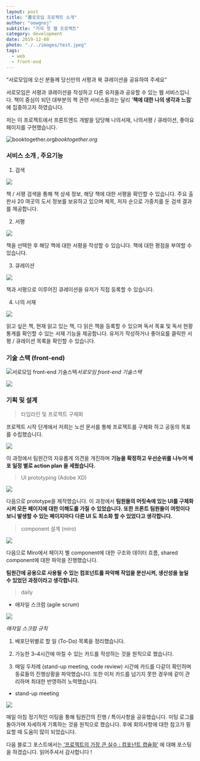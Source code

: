 ```yaml
---
layout: post
title: "書로모임 프로젝트 소개"
author: "oowgnoj"
subtitle: "거의 첫 웹 프로젝트"
category: development
date: 2019-12-08
photo: "./../images/test.jpeg"
tags:
  - web
  - front-end
---
```


“서로모임에 오신 분들께 당신만의 서평과 북 큐레이션을 공유하여 주세요”

서로모임은 서평과 큐레이션을 작성하고 다른 유저들과 공유할 수 있는 웹 서비스입니다. 책이 중심이 되던 대부분의 책 관련 서비스들과는 달리 ‘**책에 대한 나의 생각과 느낌**’ 에 집중하고자 하였습니다.

저는 이 프로젝트에서 프론트엔드 개발을 담당해 나의서재, 나의서평 / 큐레이션, 좋아요 페이지를 구현했습니다.

![booktogether.org](https://cdn-images-1.medium.com/max/5472/1*iTsOACnKarJYbcpWnJeq-g.png)_booktogether.org_

### 서비스 소개 , 주요기능

1. 검색

![](https://cdn-images-1.medium.com/max/2000/1*_mbzdaDToOCSA7eSNtwCmw.gif)

책 / 서평 검색을 통해 책 상세 정보, 해당 책에 대한 서평을 확인할 수 있습니다. 주요 출판사 20 여곳의 도서 정보를 보유하고 있으며 제목, 저자 순으로 가중치를 둔 검색 결과를 제공합니다.

2. 서평

![](https://cdn-images-1.medium.com/max/2880/1*RIi2YK1hsGesXdx7MJVPTg.gif)

책을 선택한 후 해당 책에 대한 서평을 작성할 수 있습니다. 책에 대한 평점을 부여할 수 있습니다.

3. 큐레이션

![](https://cdn-images-1.medium.com/max/2880/1*jZXqbGLfJtKixd4TRMA1Gg.gif)

책과 서평으로 이루어진 큐레이션을 유저가 직접 등록할 수 있습니다.

4. 나의 서재

![](https://cdn-images-1.medium.com/max/2880/1*zklWvxoX7aHB2d7k8JxvZA.gif)

읽고 싶은 책, 현재 읽고 있는 책, 다 읽은 책을 등록할 수 있으며 독서 목표 및 독서 현황 통계를 확인할 수 있는 서재 기능을 제공합니다. 유저가 작성하거나 좋아요를 클릭한 서평 / 큐레이션 목록을 확인할 수 있습니다.

### 기술 스택 (front-end)

![서로모임 front-end 기술스택](https://cdn-images-1.medium.com/max/2000/1*V5ts9OEB7uEjvP4WwnTHwQ.png)_서로모임 front-end 기술스택_

![](https://cdn-images-1.medium.com/max/2180/1*zcj0QCN-4iRl0n6b3EvwQA.png)

### 기획 및 설계

> 타임라인 및 프로젝트 구체화

프로젝트 시작 단계에서 저희는 노션 문서를 통해 프로젝트를 구체화 하고 공동의 목표를 수립했습니다.

![](https://cdn-images-1.medium.com/max/4384/1*l80G-H0BwtJyAfW5zpyx9w.png)

이 과정에서 팀원간의 자유롭게 의견을 개진하며 **기능을 확정하고 우선순위를 나누어 배포 일정 별로 action plan 을 세웠습니다.**

> UI prototyping (Adobe XD)

![](https://cdn-images-1.medium.com/max/2100/1*TX96H8QklBVE9veNqWS9vw.png)

다음으로 prototype을 제작했습니다. 이 과정에서 **팀원들의 머릿속에 있는 UI를 구체화시켜 모든 페이지에 대한 이해도를 가질 수 있었습니다. 또한 프론트 팀원들이 여럿이다보니 발생할 수 있는 페이지마다 다른 UI 도 최소화 할 수 있었다고 생각합니다.**

> component 설계 (miro)

![](https://cdn-images-1.medium.com/max/3624/1*RnP36R_1FlSe6hKCrdS5Lg.png)

다음으로 Miro에서 페이지 별 component에 대한 구조와 데이터 흐름, shared component에 대한 파악을 진행했습니다.

**팀원간에 공용으로 사용될 수 있는 컴포넌트를 파악해 작업을 분산시켜, 생산성을 높일 수 있었던 과정이라고 생각합니다.**

> daily

- 애자일 스크럼 (agile scrum)

![](https://cdn-images-1.medium.com/max/5308/1*XaQqQ6kT16BtyCt50Msc2g.png)

_애자일 스크럼 규칙_

1. 배포단위별로 할 일 (To-Do) 목록을 정리했습니다.

1. 가능한 3–4시간에 마칠 수 있는 카드를 작성하는 것을 원칙으로 했습니다.

1. 매일 두차례 (stand-up meeting, code review) 시간에 카드를 다같이 확인하며 동료들의 진행상황을 파악했습니다. 또한 미처 카드를 넘기지 못한 경우에 같이 관리하며 최대한 반영하려 노력했습니다.

- stand-up meeting

![](https://cdn-images-1.medium.com/max/2888/1*ZQrcmxdx_oD2Y67vh0WBGw.png)

매일 아침 정기적인 미팅을 통해 팀원간의 진행 / 특이사항을 공유했습니다. 미팅 로그를 돌아가며 자세하게 기록하는 것을 원칙으로 했습니다. 후에 회의사항에 대한 참고가 필요할 때 도움이 많이 되었습니다.

다음 블로그 포스트에서는[ ‘프로젝트의 가장 큰 실수 : 컴포넌트 캡슐화’](https://medium.com/@oowgnoj/%EC%84%9C%EB%A1%9C%EB%AA%A8%EC%9E%84-%ED%94%84%EB%A1%9C%EC%A0%9D%ED%8A%B8-%ED%9A%8C%EA%B3%A0-%EB%A6%AC%EC%95%A1%ED%8A%B8-%EC%95%B1-%EA%B0%9C%EB%B0%9C%ED%95%98%EB%A9%B0-%EB%B0%9C%EC%83%9D%ED%95%9C-%EC%8B%A4%EC%88%98-%EC%BB%B4%ED%8F%AC%EB%84%8C%ED%8A%B8-%EC%BA%A1%EC%8A%90%ED%99%94-59ab99a05d55) 에 대해 포스팅을 하겠습니다. 읽어주셔서 감사합니다 !
